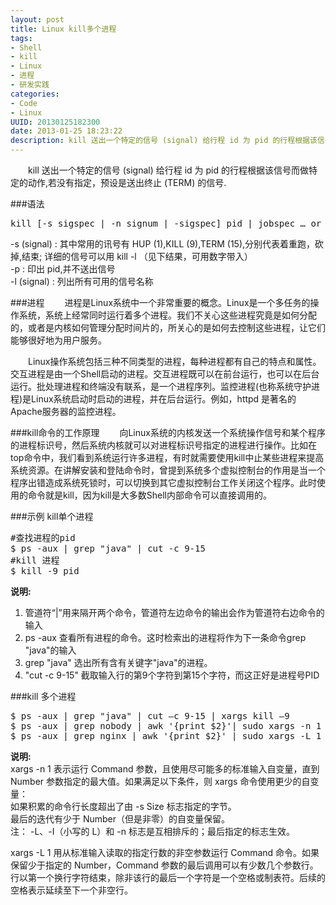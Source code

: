 ```yaml
---
layout: post
title: Linux kill多个进程
tags: 
- Shell
- kill
- Linux
- 进程
- 研发实践
categories:
- Code
- Linux 
UUID: 20130125182300
date: 2013-01-25 18:23:22
description: kill 送出一个特定的信号 (signal) 给行程 id 为 pid 的行程根据该信号而做特定的动作,若没有指定，预设是送出终止 (TERM) 的信号.
---
```


   　　kill 送出一个特定的信号 (signal) 给行程 id 为 pid 的行程根据该信号而做特定的动作,若没有指定，预设是送出终止 (TERM) 的信号.

###语法
<pre id="bash">
kill [-s sigspec | -n signum | -sigspec] pid | jobspec … or kill -l [sigspec]
</pre>

-s (signal) : 其中常用的讯号有 HUP (1),KILL (9),TERM (15),分别代表着重跑，砍掉,结束; 详细的信号可以用 kill -l （见下结果，可用数字带入）<br>
-p : 印出 pid,并不送出信号<br>
-l (signal) : 列出所有可用的信号名称<br>

###进程
　　进程是Linux系统中一个非常重要的概念。Linux是一个多任务的操作系统，系统上经常同时运行着多个进程。我们不关心这些进程究竟是如何分配的，或者是内核如何管理分配时间片的，所关心的是如何去控制这些进程，让它们能够很好地为用户服务。

　　Linux操作系统包括三种不同类型的进程，每种进程都有自己的特点和属性。交互进程是由一个Shell启动的进程。交互进程既可以在前台运行，也可以在后台运行。批处理进程和终端没有联系，是一个进程序列。监控进程(也称系统守护进程)是Linux系统启动时启动的进程，并在后台运行。例如，httpd 是著名的Apache服务器的监控进程。

###kill命令的工作原理
　　向Linux系统的内核发送一个系统操作信号和某个程序的进程标识号，然后系统内核就可以对进程标识号指定的进程进行操作。比如在top命令中，我们看到系统运行许多进程，有时就需要使用kill中止某些进程来提高系统资源。在讲解安装和登陆命令时，曾提到系统多个虚拟控制台的作用是当一个程序出错造成系统死锁时，可以切换到其它虚拟控制台工作关闭这个程序。此时使用的命令就是kill，因为kill是大多数Shell内部命令可以直接调用的。

###示例
kill单个进程
<pre id="bash">
#查找进程的pid
$ ps -aux | grep "java" | cut -c 9-15
#kill 进程
$ kill -9 pid
</pre>
<strong>说明:</strong><br>
<ol>
<li>管道符“|”用来隔开两个命令，管道符左边命令的输出会作为管道符右边命令的输入</li>
<li>ps -aux  查看所有进程的命令。这时检索出的进程将作为下一条命令grep "java"的输入</li>
<li>grep "java" 选出所有含有关键字"java"的进程。</li>
<li>"cut -c 9-15" 截取输入行的第9个字符到第15个字符，而这正好是进程号PID</li>
</ol>

###kill 多个进程
<pre id="bash">
$ ps -aux | grep "java" | cut –c 9-15 | xargs kill –9
$ ps -aux | grep nobody | awk '{print $2}'| sudo xargs -n 1 kill -9 
$ ps -aux | grep nginx | awk '{print $2}' | sudo xargs -L 1  kill -9
</pre>
<strong>说明:</strong><br>
xargs -n 1 表示运行 Command 参数，且使用尽可能多的标准输入自变量，直到 Number 参数指定的最大值。如果满足以下条件，则 xargs 命令使用更少的自变量：<br>
如果积累的命令行长度超出了由 -s Size 标志指定的字节。<br>
最后的迭代有少于 Number（但是非零）的自变量保留。<br>
注： -L、-I（小写的 L）和 -n 标志是互相排斥的；最后指定的标志生效。<br>

xargs -L 1 用从标准输入读取的指定行数的非空参数运行 Command 命令。如果保留少于指定的 Number，Command 参数的最后调用可以有少数几个参数行。行以第一个换行字符结束，除非该行的最后一个字符是一个空格或制表符。后续的空格表示延续至下一个非空行。
